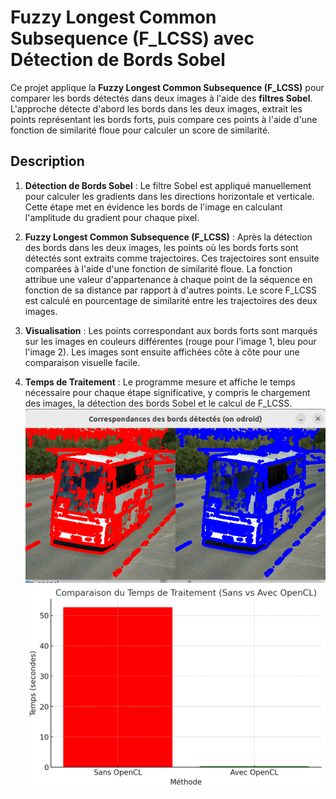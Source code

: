 # Fuzzy Longest Common Subsequence (F_LCSS) avec Détection de Bords Sobel

Ce projet applique la **Fuzzy Longest Common Subsequence (F_LCSS)** pour comparer les bords détectés dans deux images à l'aide des **filtres Sobel**. L'approche détecte d'abord les bords dans les deux images, extrait les points représentant les bords forts, puis compare ces points à l'aide d'une fonction de similarité floue pour calculer un score de similarité.

## Description

1. **Détection de Bords Sobel** : Le filtre Sobel est appliqué manuellement pour calculer les gradients dans les directions horizontale et verticale. Cette étape met en évidence les bords de l'image en calculant l'amplitude du gradient pour chaque pixel.

2. **Fuzzy Longest Common Subsequence (F_LCSS)** : Après la détection des bords dans les deux images, les points où les bords forts sont détectés sont extraits comme trajectoires. Ces trajectoires sont ensuite comparées à l'aide d'une fonction de similarité floue. La fonction attribue une valeur d'appartenance à chaque point de la séquence en fonction de sa distance par rapport à d'autres points. Le score F_LCSS est calculé en pourcentage de similarité entre les trajectoires des deux images.

3. **Visualisation** : Les points correspondant aux bords forts sont marqués sur les images en couleurs différentes (rouge pour l'image 1, bleu pour l'image 2). Les images sont ensuite affichées côte à côte pour une comparaison visuelle facile.

4. **Temps de Traitement** : Le programme mesure et affiche le temps nécessaire pour chaque étape significative, y compris le chargement des images, la détection des bords Sobel et le calcul de F_LCSS.
![T](resultat_flcss.png)
![T](sans_avec.png)
